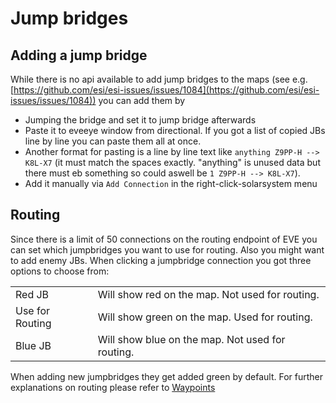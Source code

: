 
# Jump bridges

## Adding a jump bridge
While there is no api available to add jump bridges to the maps  (see e.g. [https://github.com/esi/esi-issues/issues/1084](https://github.com/esi/esi-issues/issues/1084)) you can add them by 

 - Jumping the bridge and set it to jump bridge afterwards
 - Paste it to eveeye window from directional. If you got a list of copied JBs line by line you can paste them all at once. 
 - Another format for pasting is a line by line text like `anything Z9PP-H --> K8L-X7` (it must match the spaces exactly. "anything" is unused data but there must eb something so could aswell be `1 Z9PP-H --> K8L-X7`).
 - Add it manually via `Add Connection` in the right-click-solarsystem menu

## Routing
Since there is a limit of 50 connections on the routing endpoint of EVE you can set which jumpbridges you want to use for routing. Also you might want to add enemy JBs. When clicking a jumpbridge connection you got three options to choose from:

|  |  |
|--|--|
| Red JB | Will show red on the map. Not used for routing. |
| Use for Routing | Will show green on the map. Used for routing. |
| Blue JB | Will show blue on the map. Not used for routing. |

When adding new jumpbridges they get added green by default.
For further explanations on routing please refer to [Waypoints](https://eveeye.readthedocs.io/en/latest/navigation/waypoints) 

<!--stackedit_data:
eyJoaXN0b3J5IjpbLTEzMjI2NzA5MDYsMTg1MDA0MDg5NiwtMT
gzNTY2NDQzMiwyOTQ2Mzk5LC0xNTYyMDYwMjU5LDMyNzU0Nzky
MywtNjM2NDYwNDYxLDIwMTE0NDM1MTEsLTE3NTE0NjAxMzJdfQ
==
-->